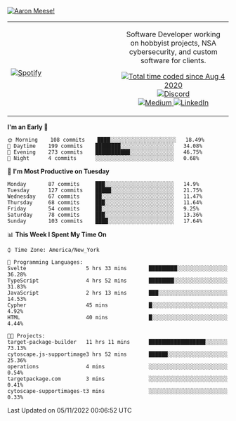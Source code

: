 [![Aaron Meese!](https://user-images.githubusercontent.com/17814535/88975338-a2aabf00-d27f-11ea-963f-8a19608716b4.png)](https://github.com/ajmeese7/readme-ascii "README ASCII")

<!-- Modified from project here: https://github.com/novatorem/novatorem -->
<table width="100%">
  <tr>
  <td width="50%">

&nbsp; <br> [![Spotify](https://ajmeese7.vercel.app/api/spotify)](https://open.spotify.com/user/ajmeese)

  </td>
  <td width="50%">
    <p align="center">
    Software Developer working on hobbyist projects, NSA cybersecurity, and custom software for clients.
    </p>
    <p align="center">
      <a href="https://wakatime.com/@f726891d-3b02-46cd-9b60-e8c59f9e2b14">
        <img src="https://wakatime.com/badge/user/f726891d-3b02-46cd-9b60-e8c59f9e2b14.svg" alt="Total time coded since Aug 4 2020" title="WakaTime" />
      </a>
      <a href="http://link.aaronmeese.com/discord">
        <img src="https://img.shields.io/badge/discord-ajmeese7%234835-369?style=flat-square&logo=discord&logoColor=white&color=purple" alt="Discord" title="Discord">
      </a>
      <br />
      <a href="https://link.aaronmeese.com/medium">
        <img src="https://img.shields.io/badge/medium-ajmeese7-1DB954?style=flat-square&logo=medium&logoColor=white" alt="Medium" title="Medium">
      </a>
      <a href="https://link.aaronmeese.com/linkedin">
        <img src="https://img.shields.io/badge/linkedIn-aaronmeese-1DB954?style=flat-square&logo=linkedin&logoColor=white&color=blue" alt="LinkedIn" title="LinkedIn">
      </a>
    </p>
  </td>

</table>

[//]: <> (The `&nbsp;` is to have Aphelion take up more space)

<!--START_SECTION:waka-->
**I'm an Early 🐤** 

```text
🌞 Morning    108 commits    ████░░░░░░░░░░░░░░░░░░░░░   18.49% 
🌆 Daytime    199 commits    ████████░░░░░░░░░░░░░░░░░   34.08% 
🌃 Evening    273 commits    ███████████░░░░░░░░░░░░░░   46.75% 
🌙 Night      4 commits      ░░░░░░░░░░░░░░░░░░░░░░░░░   0.68%

```
📅 **I'm Most Productive on Tuesday** 

```text
Monday       87 commits     ███░░░░░░░░░░░░░░░░░░░░░░   14.9% 
Tuesday      127 commits    █████░░░░░░░░░░░░░░░░░░░░   21.75% 
Wednesday    67 commits     ██░░░░░░░░░░░░░░░░░░░░░░░   11.47% 
Thursday     68 commits     ███░░░░░░░░░░░░░░░░░░░░░░   11.64% 
Friday       54 commits     ██░░░░░░░░░░░░░░░░░░░░░░░   9.25% 
Saturday     78 commits     ███░░░░░░░░░░░░░░░░░░░░░░   13.36% 
Sunday       103 commits    ████░░░░░░░░░░░░░░░░░░░░░   17.64%

```


📊 **This Week I Spent My Time On** 

```text
⌚︎ Time Zone: America/New_York

💬 Programming Languages: 
Svelte                   5 hrs 33 mins       █████████░░░░░░░░░░░░░░░░   36.28% 
TypeScript               4 hrs 52 mins       ████████░░░░░░░░░░░░░░░░░   31.83% 
JavaScript               2 hrs 13 mins       ███░░░░░░░░░░░░░░░░░░░░░░   14.53% 
Cypher                   45 mins             █░░░░░░░░░░░░░░░░░░░░░░░░   4.92% 
HTML                     40 mins             █░░░░░░░░░░░░░░░░░░░░░░░░   4.44%

🐱‍💻 Projects: 
target-package-builder   11 hrs 11 mins      ██████████████████░░░░░░░   73.13% 
cytoscape.js-supportimage3 hrs 52 mins       ██████░░░░░░░░░░░░░░░░░░░   25.36% 
operations               4 mins              ░░░░░░░░░░░░░░░░░░░░░░░░░   0.54% 
targetpackage.com        3 mins              ░░░░░░░░░░░░░░░░░░░░░░░░░   0.41% 
cytoscape-supportimages-t3 mins              ░░░░░░░░░░░░░░░░░░░░░░░░░   0.33%

```


 Last Updated on 05/11/2022 00:06:52 UTC
<!--END_SECTION:waka-->

